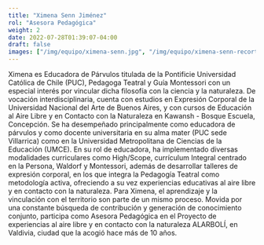 ```yaml
---
title: "Ximena Senn Jiménez"
rol: "Asesora Pedagógica"
weight: 2
date: 2022-07-28T01:39:07-04:00
draft: false
images: ["/img/equipo/ximena-senn.jpg", "/img/equipo/ximena-senn-recortada.jpg"]
---
```

Ximena es Educadora de Párvulos titulada de la Pontificie Universidad Católica de Chile (PUC), Pedagoga Teatral y Guía Montessori con un especial interés por vincular dicha filosofía con la ciencia y la naturaleza. De vocación interdisciplinaria, cuenta con estudios en Expresión Corporal de la Universidad Nacional del Arte de Buenos Aires, y con cursos de Educación al Aire Libre y en Contacto con la Naturaleza en Kawansh - Bosque Escuela, Concepción. 
Se ha desempeñado principalmente como educadora de párvulos y como docente universitaria en su alma mater (PUC sede Villarrica) como en la Universidad Metropolitana de Ciencias de la Educación (UMCE). En su rol de educadora, ha implementado diversas modalidades curriculares como High/Scope, currículum Integral centrado en la Persona, Waldorf y Montessori, además de desarrollar talleres de expresión corporal, en los que integra la Pedagogía Teatral como metodología activa, ofreciendo a su vez experiencias educativas al aire libre y en contacto con la naturaleza. 
Para Ximena, el aprendizaje y la vinculación con el territorio son parte de un mismo proceso. Movida por una constante búsqueda de contribución y generación de conocimiento conjunto, participa como Asesora Pedagógica en el Proyecto de experiencias al aire libre y en contacto con la naturaleza ALARBOLÍ, en Valdivia, ciudad que la acogió hace más de 10 años.
 

 

